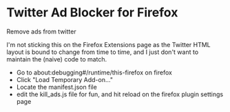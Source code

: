# Twitter Ad Blocker for Firefox
Remove ads from twitter

I'm not sticking this on the Firefox Extensions page as the Twitter HTML layout is bound to 
change from time to time, and I just don't want to maintain the (naive) code to match.

<ul>
    <li>Go to about:debugging#/runtime/this-firefox on firefox</li>
    <li>Click "Load Temporary Add-on..."</li>
    <li>Locate the manifest.json file</li>
    <li>edit the kill_ads.js file for fun, and hit reload on the firefox plugin settings page</li>
</ul>

